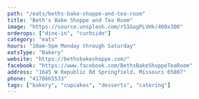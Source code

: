 ```yaml
---
path: "/eats/beths-bake-shoppe-and-tea-room"
title: "Beth's Bake Shoppe and Tea Room"
image: "https://source.unsplash.com/rS1GogPLVHk/400x300"
orderops: ["dine-in", "curbside"]
category: "eats"
hours: "10am-5pm Monday through Saturday"
eatsType: "Bakery"
website: "https://bethsbakeshoppe.com/"
facebook: "https://www.facebook.com/BethsBakeShoppeTeaRoom"
address: "1645 W Republic Rd Springfield, Missouri 65807"
phone: "4178665533"
tags: ["bakery", "cupcakes", "desserts", "catering"]
---
```

